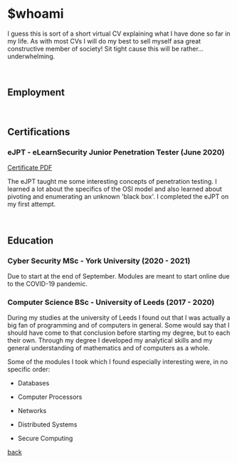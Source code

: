 

# $whoami
I guess this is sort of a short virtual CV explaining what I have done so far in my life. As with most CVs I will do my best to sell myself asa great constructive 
member of society! Sit tight cause this will be rather... underwhelming.

<br>

## Employment

<br>

## Certifications
### eJPT - eLearnSecurity Junior Penetration Tester (June 2020)
[Certificate PDF](./resources/Your_ejpt_certificate.pdf) 

The eJPT taught me some interesting concepts of penetration testing. I learned a lot about the specifics of the OSI model and also learned about pivoting and enumerating an unknown 'black box'. I completed the eJPT on my first attempt.

<br>

## Education
### Cyber Security MSc - York University (2020 - 2021)
Due to start at the end of September. Modules are meant to start online due to the COVID-19 pandemic.


### Computer Science BSc - University of Leeds (2017 - 2020)
During my studies at the university of Leeds I found out that I was actually a big fan of programming and of computers in general. Some would say that I should have come to that conclusion before starting my degree, but to each their own. Through my degree I developed my analytical skills and my general understanding of mathematics and of computers as a whole.

Some of the modules I took which I found especially interesting were, in no specific order:

  - Databases

  - Computer Processors

  - Networks

  - Distributed Systems

  - Secure Computing

[back](./)
